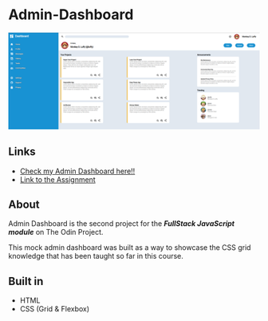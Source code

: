# Admin-Dashboard
<img src="./dashboard.png" alt="project picture">

## Links
- [Check my Admin Dashboard here!!](https://georgan1987.github.io/Admin-Dashboard/)
- [Link to the Assignment](https://www.theodinproject.com/lessons/node-path-intermediate-html-and-css-admin-dashboard)

## About
Admin Dashboard is the second project for the ***FullStack JavaScript module*** on The Odin Project.

This mock admin dashboard was built as a way to showcase the CSS grid knowledge that has been taught so far in this course. 

## Built in
* HTML
* CSS (Grid & Flexbox)